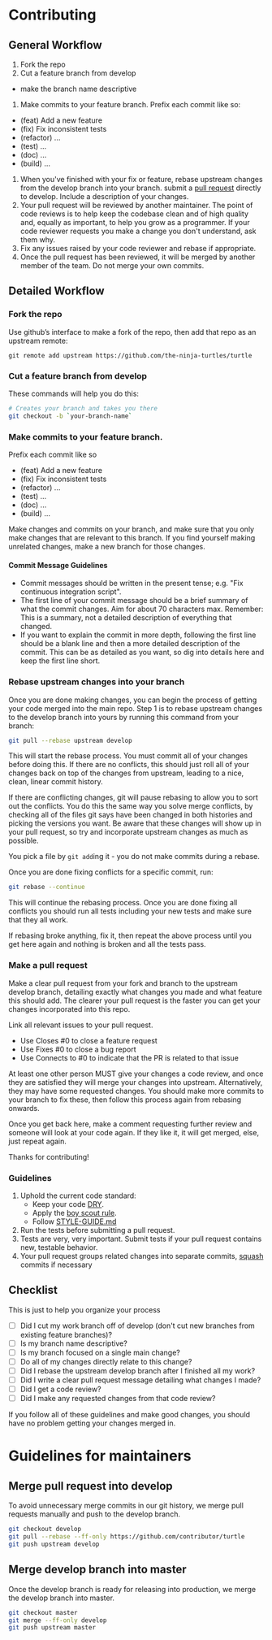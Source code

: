 # Contributing

## General Workflow

1. Fork the repo
1. Cut a feature branch from develop
  - make the branch name descriptive
1. Make commits to your feature branch. Prefix each commit like so:
  - (feat) Add a new feature
  - (fix) Fix inconsistent tests
  - (refactor) ...
  - (test) ...
  - (doc) ...
  - (build) ...
1. When you've finished with your fix or feature, rebase upstream changes from
   the develop branch into your branch. submit a [pull request][] directly to
   develop. Include a description of your changes.
1. Your pull request will be reviewed by another maintainer. The point of code
   reviews is to help keep the codebase clean and of high quality and, equally
   as important, to help you grow as a programmer. If your code reviewer
   requests you make a change you don't understand, ask them why.
1. Fix any issues raised by your code reviewer and rebase if appropriate.
1. Once the pull request has been reviewed, it will be merged by another member
   of the team. Do not merge your own commits.

## Detailed Workflow

### Fork the repo

Use github’s interface to make a fork of the repo, then add that repo as an upstream remote:

```
git remote add upstream https://github.com/the-ninja-turtles/turtle
```

### Cut a feature branch from develop

These commands will help you do this:

``` bash
# Creates your branch and takes you there
git checkout -b `your-branch-name`
```

### Make commits to your feature branch.

Prefix each commit like so
  - (feat) Add a new feature
  - (fix) Fix inconsistent tests
  - (refactor) ...
  - (test) ...
  - (doc) ...
  - (build) ...

Make changes and commits on your branch, and make sure that you
only make changes that are relevant to this branch. If you find
yourself making unrelated changes, make a new branch for those
changes.

#### Commit Message Guidelines

- Commit messages should be written in the present tense; e.g. "Fix continuous
  integration script".
- The first line of your commit message should be a brief summary of what the
  commit changes. Aim for about 70 characters max. Remember: This is a summary,
  not a detailed description of everything that changed.
- If you want to explain the commit in more depth, following the first line should
  be a blank line and then a more detailed description of the commit. This can be
  as detailed as you want, so dig into details here and keep the first line short.

### Rebase upstream changes into your branch

Once you are done making changes, you can begin the process of getting
your code merged into the main repo. Step 1 is to rebase upstream
changes to the develop branch into yours by running this command
from your branch:

```bash
git pull --rebase upstream develop
```

This will start the rebase process. You must commit all of your changes
before doing this. If there are no conflicts, this should just roll all
of your changes back on top of the changes from upstream, leading to a
nice, clean, linear commit history.

If there are conflicting changes, git will pause rebasing to allow you to sort
out the conflicts. You do this the same way you solve merge conflicts,
by checking all of the files git says have been changed in both histories
and picking the versions you want. Be aware that these changes will show
up in your pull request, so try and incorporate upstream changes as much
as possible.

You pick a file by `git add`ing it - you do not make commits during a
rebase.

Once you are done fixing conflicts for a specific commit, run:

```bash
git rebase --continue
```

This will continue the rebasing process. Once you are done fixing all
conflicts you should run all tests including your new tests and make sure
that they all work.

If rebasing broke anything, fix it, then repeat the above process until
you get here again and nothing is broken and all the tests pass.

### Make a pull request

Make a clear pull request from your fork and branch to the upstream develop
branch, detailing exactly what changes you made and what feature this
should add. The clearer your pull request is the faster you can get
your changes incorporated into this repo.

Link all relevant issues to your pull request.
 - Use Closes #0 to close a feature request
 - Use Fixes #0 to close a bug report
 - Use Connects to #0 to indicate that the PR is related to that issue

At least one other person MUST give your changes a code review, and once
they are satisfied they will merge your changes into upstream. Alternatively,
they may have some requested changes. You should make more commits to your
branch to fix these, then follow this process again from rebasing onwards.

Once you get back here, make a comment requesting further review and
someone will look at your code again. If they like it, it will get merged,
else, just repeat again.

Thanks for contributing!

### Guidelines

1. Uphold the current code standard:
    - Keep your code [DRY][].
    - Apply the [boy scout rule][].
    - Follow [STYLE-GUIDE.md](STYLE-GUIDE.md)
1. Run the tests before submitting a pull request.
1. Tests are very, very important. Submit tests if your pull request contains
   new, testable behavior.
1. Your pull request groups related changes into separate commits, [squash][] commits if necessary

## Checklist

This is just to help you organize your process

- [ ] Did I cut my work branch off of develop (don't cut new branches from existing feature branches)?
- [ ] Is my branch name descriptive?
- [ ] Is my branch focused on a single main change?
 - [ ] Do all of my changes directly relate to this change?
- [ ] Did I rebase the upstream develop branch after I finished all my
  work?
- [ ] Did I write a clear pull request message detailing what changes I made?
- [ ] Did I get a code review?
 - [ ] Did I make any requested changes from that code review?

If you follow all of these guidelines and make good changes, you should have
no problem getting your changes merged in.

# Guidelines for maintainers

## Merge pull request into develop

To avoid unnecessary merge commits in our git history, we merge pull requests
manually and push to the develop branch.

``` bash
git checkout develop
git pull --rebase --ff-only https://github.com/contributor/turtle
git push upstream develop
```

## Merge develop branch into master

Once the develop branch is ready for releasing into production, we merge the
develop branch into master.

``` bash
git checkout master
git merge --ff-only develop
git push upstream master
```


<!-- Links -->
[DRY]: https://en.wikipedia.org/wiki/Don%27t_repeat_yourself
[boy scout rule]: http://c2.com/cgi/wiki?BoyScoutRule
[pull request]: https://help.github.com/articles/using-pull-requests/
[squash]: http://gitready.com/advanced/2009/02/10/squashing-commits-with-rebase.html
